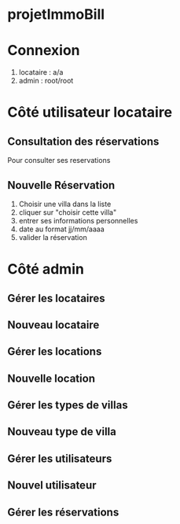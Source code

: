 # projetImmoBill
# Connexion 
1. locataire : a/a
2. admin : root/root
# Côté utilisateur locataire
## Consultation des réservations 
Pour consulter ses reservations
## Nouvelle Réservation
1. Choisir une villa dans la liste
2. cliquer sur "choisir cette villa"
3. entrer ses informations personnelles
4. date au format jj/mm/aaaa
5. valider la réservation
# Côté admin
## Gérer les locataires
## Nouveau locataire
## Gérer les locations
## Nouvelle location
## Gérer les types de villas
## Nouveau type de villa
## Gérer les utilisateurs
## Nouvel utilisateur
## Gérer les réservations